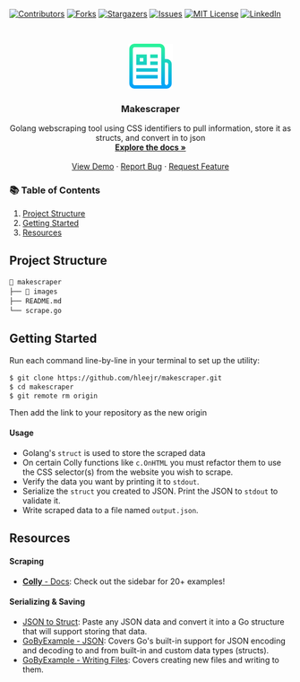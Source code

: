 [![Contributors][contributors-shield]][contributors-url]
[![Forks][forks-shield]][forks-url]
[![Stargazers][stars-shield]][stars-url]
[![Issues][issues-shield]][issues-url]
[![MIT License][license-shield]][license-url]
[![LinkedIn][linkedin-shield]][linkedin-url]

<!-- PROJECT LOGO -->
<br />
<p align="center">
  <a href="https://github.com/hleejr/makescraper">
    <img src="images/logo.png" alt="Logo" width="80" height="80">
  </a>

  <h3 align="center">Makescraper</h3>

  <p align="center">
    Golang webscraping tool using CSS identifiers to pull information, store it as structs, and convert in to json
    <br />
    <a href="https://github.com/hleejr/makescraper"><strong>Explore the docs »</strong></a>
    <br />
    <br />
    <a href="https://github.com/hleejr/makescraper">View Demo</a>
    ·
    <a href="https://github.com/hleejr/makescraper/issues">Report Bug</a>
    ·
    <a href="https://github.com/hleejr/makescraper/issues">Request Feature</a>
  </p>
</p>

### 📚 Table of Contents

1. [Project Structure](#project-structure)
2. [Getting Started](#getting-started)
3. [Resources](#resources)

## Project Structure

```bash
📂 makescraper
├── 📂 images
├── README.md
└── scrape.go
```

## Getting Started

Run each command line-by-line in your terminal to set up the utility:
```
$ git clone https://github.com/hleejr/makescraper.git
$ cd makescraper
$ git remote rm origin
```
Then add the link to your repository as the new origin

#### Usage

- Golang's `struct` is used to store the scraped data
- On certain Colly functions like `c.OnHTML` you must refactor them to use the CSS selector(s) from the website you wish to scrape.
- Verify the data you want by printing it to `stdout`.
- Serialize the `struct` you created to JSON. Print the JSON to `stdout` to validate it.
- Write scraped data to a file named `output.json`.

## Resources

#### Scraping

- [**Colly** - Docs](http://go-colly.org/docs/): Check out the sidebar for 20+ examples!

#### Serializing & Saving

- [JSON to Struct](https://mholt.github.io/json-to-go/): Paste any JSON data and convert it into a Go structure that will support storing that data.
- [GoByExample - JSON](https://gobyexample.com/json): Covers Go's built-in support for JSON encoding and decoding to and from built-in and custom data types (structs).
- [GoByExample - Writing Files](https://gobyexample.com/writing-files): Covers creating new files and writing to them.

<!-- MARKDOWN LINKS & IMAGES -->
<!-- https://www.markdownguide.org/basic-syntax/#reference-style-links -->
[contributors-shield]: https://img.shields.io/github/contributors/hleejr/makescraper.svg?style=for-the-badge
[contributors-url]: https://github.com/hleejr/makescraper/graphs/contributors
[forks-shield]: https://img.shields.io/github/forks/hleejr/makescraper.svg?style=for-the-badge
[forks-url]: https://github.com/hleejr/makescraper/network/members
[stars-shield]: https://img.shields.io/github/stars/hleejr/makescraper.svg?style=for-the-badge
[stars-url]: https://github.com/hleejr/makescraper/stargazers
[issues-shield]: https://img.shields.io/github/issues/hleejr/makescraper.svg?style=for-the-badge
[issues-url]: https://github.com/hleejr/makescraper/issues
[license-shield]: https://img.shields.io/github/license/hleejr/makescraper.svg?style=for-the-badge
[license-url]: https://github.com/hleejr/makescraper/blob/master/LICENSE.txt
[linkedin-shield]: https://img.shields.io/badge/-LinkedIn-black.svg?style=for-the-badge&logo=linkedin&colorB=555
[linkedin-url]: https://www.linkedin.com/in/henry-bowe-jr-31498916a/